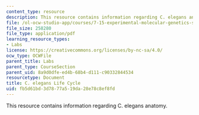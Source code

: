 ```yaml
---
content_type: resource
description: This resource contains information regarding C. elegans anatomy.
file: /ol-ocw-studio-app/courses/7-15-experimental-molecular-genetics-spring-2015/fb5d61bd3d7877a519da28e78c8ef8fd_MIT7_15S15_life_cycle.pdf
file_size: 258280
file_type: application/pdf
learning_resource_types:
- Labs
license: https://creativecommons.org/licenses/by-nc-sa/4.0/
ocw_type: OCWFile
parent_title: Labs
parent_type: CourseSection
parent_uid: 8a9d0dfe-ed4b-68b4-d111-c90332844534
resourcetype: Document
title: C. elegans Life Cycle
uid: fb5d61bd-3d78-77a5-19da-28e78c8ef8fd
---
```

This resource contains information regarding C. elegans anatomy.